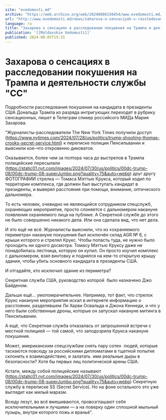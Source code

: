 ```yaml
---
site: "evedomosti.md"
archive: "https://web.archive.org/web/20240806150454/www.evedomosti.md/news/zaharova-o-sensaciyah-v-rassledovanii-pokusheniya-na-trampa"
url: "http://www.evedomosti.md/news/zaharova-o-sensaciyah-v-rassledovanii-pokusheniya-na-trampa"
language: ru
title: "Захарова о сенсациях в расследовании покушения на Трампа и деятельности службы \"СС\""
publication: '[[Moldavskie Vedomosti]]'
published: 2024-08-05T15:15
---
```


# Захарова о сенсациях в расследовании покушения на Трампа и деятельности службы "СС"

Подробности расследования покушения на кандидата в президенты США Дональда Трампа из разряда интригующих переходят в рубрику сенсационных, пишет в Телеграм спикер российсого МИДа Мария Захарова.

"Журналисты-расследователи The New York Times получили доступ (https://www.nytimes.com/2024/07/28/us/politics/trump-shooting-thomas-crooks-secret-service.html) к переписке полиции Пенсильвании и выяснили кое-что откровенно диковатое.

Оказывается, более чем за полтора часа до выстрелов в Трампа полицейские пересылали (https://static01.nyt.com/images/2024/07/30/us/politics/00dc-trump-08/00dc-trump-08-superJumbo.png?quality=75&auto=webp) друг другу ФОТОГРАФИИ стрелка — Томаса Мэттью Крукса, который ходил по территории комплекса, где должен был выступать кандидат в президенты, и выверял расстояния при помощи, внимание, оптического дальномера.

То есть человек, очевидно не являющийся сотрудником спецслужб, охраняющих мероприятие, просто слоняется с дальномером накануне появления охраняемого лица на публике. А Секретной службе до этого не было совершенно никакого дела. Или она сделала вид, что нет дела.

И это ещё не всё. Журналисты выяснили, что из «охраняемого периметра» накануне покушения был исключён склад AGR № 6, с крыши которого и стрелял Крукс. Чтобы попасть туда, не нужно было проходить ни одного досмотра. Томасу Мэттью Круксу даже не понадобилась лестница, которую он купил. Он просто изучил комплекс с дальномером, взял винтовку и поднялся на кем-то открытую крышу здания, чтобы убить основного кандидата в президенты США.

И отгадайте, кто исключил здание из периметра?

Секретная служба США, руководство которой  было назначено Джо Байденом.

Дальше ещё... умопомрачительнее. Например, тот факт, что стрелок Крукс накануне мероприятия искал в интернете информацию о расстоянии, разделявшем Ли Харви Освальда и Джона Кеннеди, и что у него были собственные дроны, которые он запускал накануне митинга в Пенсильвании.

А ещё, что Секретная служба отказалась от запрошенной встречи с местной полицией — той самой, что заподозрила Крукса накануне покушения.

Может, американским спецслужбам снять пару сотен  людей, которые таскаются повсюду за российскими дипломатами в тщетной попытке склонить к взаимодействию, и залатать  ими реальные дыры в безопасности? Хотя бы первых лиц политической арены США.

Кстати, между собой полицейские называют (https://static01.nyt.com/images/2024/07/30/us/politics/00dc-trump-08/00dc-trump-08-superJumbo.png?quality=75&auto=webp) Секретную службу в переписке SS (Secret Service). Но на фоне остального это уже выглядит как милый маразм.

Всюду лезут, во всё вмешиваются, провозглашают себя исключительными и лучшими — а на поверку один сплошной мыльный пузырь, внутри которого ложь и враньё".